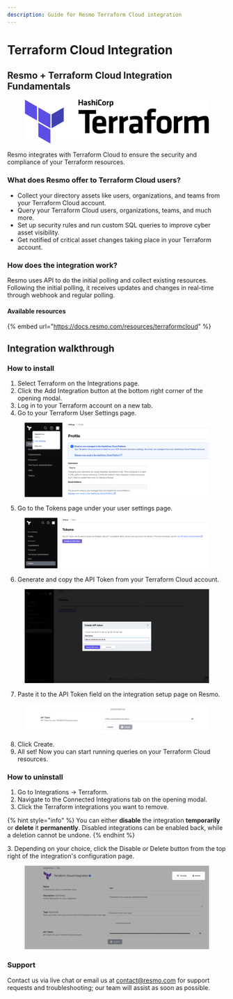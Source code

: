 ```yaml
---
description: Guide for Resmo Terraform Cloud integration
---
```


# Terraform Cloud Integration

## Resmo + Terraform Cloud Integration Fundamentals

<figure><img src="../.gitbook/assets/terraform.png" alt=""><figcaption></figcaption></figure>

Resmo integrates with Terraform Cloud to ensure the security and compliance of your Terraform resources.

### What does Resmo offer to Terraform Cloud users?

* Collect your directory assets like users, organizations, and teams from your Terraform Cloud account.
* Query your Terraform Cloud users, organizations, teams, and much more.
* Set up security rules and run custom SQL queries to improve cyber asset visibility.
* Get notified of critical asset changes taking place in your Terraform account.

### How does the integration work?

Resmo uses API to do the initial polling and collect existing resources. Following the initial polling, it receives updates and changes in real-time through webhook and regular polling.

#### Available resources

{% embed url="https://docs.resmo.com/resources/terraformcloud" %}

## Integration walkthrough

### How to install

1. Select Terraform on the Integrations page.
2. Click the Add Integration button at the bottom right corner of the opening modal.
3. Log in to your Terraform account on a new tab.
4. Go to your Terraform User Settings page.

<figure><img src="../.gitbook/assets/go-to-user-settings.png" alt=""><figcaption></figcaption></figure>

5. Go to the Tokens page under your user settings page.

<figure><img src="../.gitbook/assets/go-to-tokens.png" alt=""><figcaption></figcaption></figure>

6. Generate and copy the API Token from your Terraform Cloud account.

<figure><img src="../.gitbook/assets/create-api-token (1).png" alt=""><figcaption></figcaption></figure>

7. Paste it to the API Token field on the integration setup page on Resmo.

<figure><img src="../.gitbook/assets/paste-api.png" alt=""><figcaption></figcaption></figure>

8. Click Create.
9. All set! Now you can start running queries on your Terraform Cloud resources.

### How to uninstall

1. Go to Integrations -> Terraform.
2. Navigate to the Connected Integrations tab on the opening modal.
3. Click the Terraform integrations you want to remove.

{% hint style="info" %}
You can either **disable** the integration **temporarily** or **delete** it **permanently**. Disabled integrations can be enabled back, while a deletion cannot be undone.&#x20;
{% endhint %}

3\. Depending on your choice, click the Disable or Delete button from the top right of the integration's configuration page.

<figure><img src="../.gitbook/assets/terraform-disable-delete.png" alt=""><figcaption></figcaption></figure>

### Support

Contact us via live chat or email us at contact@resmo.com for support requests and troubleshooting; our team will assist as soon as possible.
